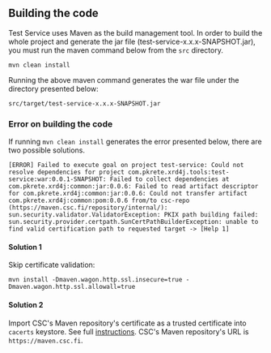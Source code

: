 ## Building the code

Test Service uses Maven as the build management tool. In order to build the whole project and generate the jar file (test-service-x.x.x-SNAPSHOT.jar), you must run the maven command below from the ```src``` directory.

```
mvn clean install
```

Running the above maven command generates the war file under the directory presented below:

```
src/target/test-service-x.x.x-SNAPSHOT.jar
```
### Error on building the code

If running ```mvn clean install``` generates the error presented below, there are two possible solutions.

```
[ERROR] Failed to execute goal on project test-service: Could not resolve dependencies for project com.pkrete.xrd4j.tools:test-service:war:0.0.1-SNAPSHOT: Failed to collect dependencies at com.pkrete.xrd4j:common:jar:0.0.6: Failed to read artifact descriptor for com.pkrete.xrd4j:common:jar:0.0.6: Could not transfer artifact com.pkrete.xrd4j:common:pom:0.0.6 from/to csc-repo (https://maven.csc.fi/repository/internal/): sun.security.validator.ValidatorException: PKIX path building failed: sun.security.provider.certpath.SunCertPathBuilderException: unable to find valid certification path to requested target -> [Help 1]
```

#### Solution 1

Skip certificate validation:

```
mvn install -Dmaven.wagon.http.ssl.insecure=true -Dmaven.wagon.http.ssl.allowall=true
```

#### Solution 2

Import CSC's Maven repository's certificate as a trusted certificate into ```cacerts``` keystore. See full [instructions](../documentation/Import-a-Certificate-as-a-Trusted-Certificate.md). CSC's Maven repository's URL is ```https://maven.csc.fi```.
